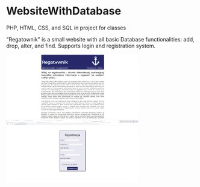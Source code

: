 # WebsiteWithDatabase
PHP, HTML, CSS, and SQL in project for classes

"Regatownik" is a small website with all basic Database functionalities: add, drop, alter, and find. Supports login and registration system.


<img
  src="/ScreenShots/main1.jpg"
  alt="Alt text"
  title="Optional title"
  style="display: inline-block; margin: 0 auto; width: 350px">  
<img
  src="/ScreenShots/rejestracja1.jpg"
  alt="Alt text"
  title="Optional title"
  style="display: inline-block; margin: 0 auto; width: 350px">
